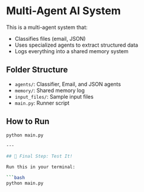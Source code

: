 # Multi-Agent AI System

This is a multi-agent system that:
- Classifies files (email, JSON)
- Uses specialized agents to extract structured data
- Logs everything into a shared memory system

## Folder Structure

- `agents/`: Classifier, Email, and JSON agents
- `memory/`: Shared memory log
- `input_files/`: Sample input files
- `main.py`: Runner script

## How to Run

```bash
python main.py

---

## 🚀 Final Step: Test It!

Run this in your terminal:

```bash
python main.py
